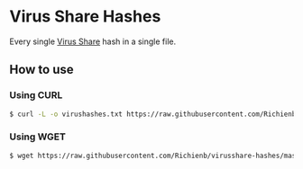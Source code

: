 # Virus Share Hashes

Every single [Virus Share](https://virusshare.com/hashes.4n6) hash in a single file.

## How to use

### Using CURL

```sh
$ curl -L -o virushashes.txt https://raw.githubusercontent.com/Richienb/virusshare-hashes/master/virushashes.txt
```

### Using WGET

```sh
$ wget https://raw.githubusercontent.com/Richienb/virusshare-hashes/master/virushashes.txt
```
